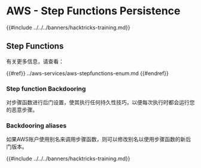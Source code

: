 # AWS - Step Functions Persistence

{{#include ../../../banners/hacktricks-training.md}}

## Step Functions

有关更多信息，请查看：

{{#ref}}
../aws-services/aws-stepfunctions-enum.md
{{#endref}}

### Step function Backdooring

对步骤函数进行后门设置，使其执行任何持久性技巧，以便每次执行时都会运行您的恶意步骤。

### Backdooring aliases

如果AWS账户使用别名来调用步骤函数，则可以修改别名以使用步骤函数的新后门版本。

{{#include ../../../banners/hacktricks-training.md}}

